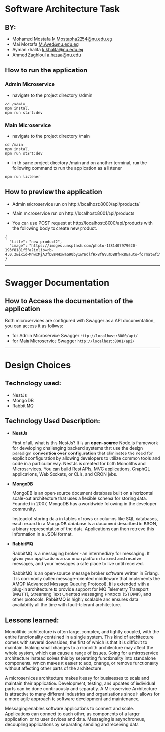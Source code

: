 # Software Architecture Task

## BY:

- Mohamed Mostafa M.Mostapha2254@nu.edu.eg
- Mai Mostafa M.Ayed@nu.edu.eg
- Ayman khalifa k.khalifa@nu.edu.eg
- Ahmed Zaghloul a.hazaa@nu.edu

## How to run the application

### Admin Microservice

- navigate to the project directory /admin

```
cd /admin
npm install
npm run start:dev
```

### Main Microservice

- navigate to the project directory /main

```
cd /main
npm install
npm run start:dev
```

- in th same project directory /main and on another terminal, run the following command to run the application as a listener

```
npm run listener
```

## How to preview the application

- Admin microservice run on http://localhost:8000/api/products/
- Main microservice run on http://localhost:8001/api/products

- You can use POST request at http://localhost:8000/api/products with the following body to create new product.

```
{
  "title": "new product2",
  "image": "https://images.unsplash.com/photo-1681407979620-193f8181f5fa?ixlib=rb-4.0.3&ixid=MnwxMjA3fDB8MHxwaG90by1wYWdlfHx8fGVufDB8fHx8&auto=format&fit=crop&w=387&q=80"
}
```

---

# Swagger Documentation

## How to Access the documentation of the application

Both microservices are configured with Swagger as a API documentation, you can access it as follows:

- for Admin Microservice Swagger `http://localhost:8000/api/`
- for Main Microservice Swagger `http://localhost:8001/api/`

---

# Design Choices

## Technology used:

- NestJs
- Mongo DB
- Rabbit MQ

## Technology Used Description:

- **NestJs**

  First of all, what is this NestJs? It is an **open-source** Node.js framework for developing challenging backend systems that use the design paradigm **convention over configuration** that eliminates the need for explicit configuration by allowing developers to utilize common tools and code in a particular way.
  NestJs is created for both Monoliths and Microservices. You can build Rest APIs, MVC applications, GraphQL applications, Web Sockets, or CLIs, and CRON jobs.

- **MongoDB**

  MongoDB is an open-source document database built on a horizontal scale-out architecture that uses a flexible schema for storing data. Founded in 2007, MongoDB has a worldwide following in the developer community.

  Instead of storing data in tables of rows or columns like SQL databases, each record in a MongoDB database is a document described in BSON, a binary representation of the data. Applications can then retrieve this information in a JSON format.

- **RabbitMQ**

  RabbitMQ is a messaging broker - an intermediary for messaging. It gives your applications a common platform to send and receive messages, and your messages a safe place to live until received.

  RabbitMQ is an open-source message broker software written in Erlang. It is commonly called message-oriented middleware that implements the AMQP (Advanced Message Queuing Protocol). It is extended with a plug-in architecture to provide support for MQ Telemetry Transport (MQTT), Streaming Text Oriented Messaging Protocol (STOMP), and other protocols. RabbitMQ is highly scalable and ensures data availability all the time with fault-tolerant architecture.

## Lessons learned:

Monolithic architecture is often large, complex, and tightly coupled, with the entire functionality contained in a single system. This kind of architecture comes with several downsides, the first of which is that it is difficult to maintain. Making small changes to a monolith architecture may affect the whole system, which can cause a range of issues. Going for a microservice architecture instead solves this by separating functionality into standalone components. Which makes it easier to add, change, or remove functionality without affecting other parts of the architecture.

A microservices architecture makes it easy for businesses to scale and maintain their application. Development, testing, and updates of individual parts can be done continuously and separatly. A Microservice Architecture is attractive to many different industries and organizations since it allows for a more agile approach to software development and maintenance.

Messaging enables software applications to connect and scale. Applications can connect to each other, as components of a larger application, or to user devices and data. Messaging is asynchronous, decoupling applications by separating sending and receiving data.
